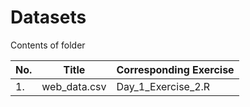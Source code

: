 # Datasets

Contents of folder

| No. | Title | Corresponding Exercise |
| --- | --- | --- | 
| 1. | web_data.csv | Day_1_Exercise_2.R |

